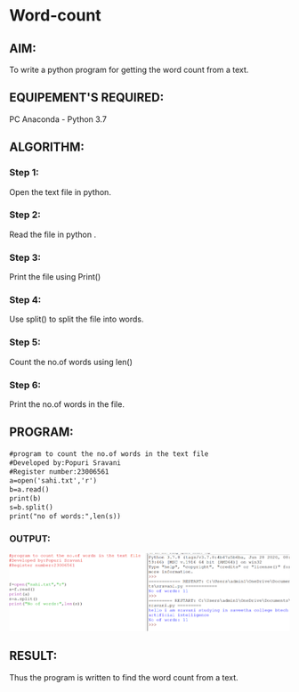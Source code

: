 # Word-count
## AIM:
To write a python program for getting the word count from a text.
## EQUIPEMENT'S REQUIRED: 
PC
Anaconda - Python 3.7
## ALGORITHM: 
### Step 1:
Open the text file in python.

### Step 2:
Read the file in python .
 
### Step 3: 
Print the file using Print() 

### Step 4:
Use split() to split the file into words.  

### Step 5: 
Count the no.of words using len()

### Step 6:
Print the no.of words in the file. 

## PROGRAM:
```
#program to count the no.of words in the text file
#Developed by:Popuri Sravani
#Register number:23006561
a=open('sahi.txt','r')
b=a.read()
print(b)
s=b.split()
print("no of words:",len(s))

```




### OUTPUT:
![Alt text](<Screenshot (3).png>)



## RESULT:
Thus the program is written to find the word count from a text.
